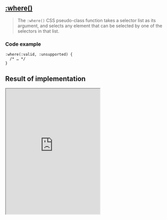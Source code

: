 ## [:where()](https://developer.mozilla.org/en-US/docs/Web/CSS/:where)

> The `:where()` CSS pseudo-class function takes a selector list as its argument, and selects any element that can be selected by one of the selectors in that list.


### Code example

```
:where(:valid, :unsupported) {
  /* … */
}
```
## Result of implementation 

<iframe class="interactive is-tabbed-shorter-height" height="400" src="https://interactive-examples.mdn.mozilla.net/pages/tabbed/pseudo-class-where.html" title="MDN Web Docs Interactive Example" loading="lazy" data-readystate="complete" data-dashlane-frameid="1797"></iframe>